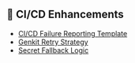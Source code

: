 
## 🔧 CI/CD Enhancements
- [CI/CD Failure Reporting Template](../../.github/ISSUE_TEMPLATE/ci_cd_failure_template.md)
- [Genkit Retry Strategy](../../ci/genkit_retry_snippet.yml)
- [Secret Fallback Logic](../../ci/secret_fallback_logic.yml)
